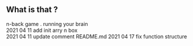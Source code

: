 ## What is that ?

n-back game . running your brain  
2021 04 11 add init arry n box  
2021 04 11 update comment README.md
2021 04 17 fix function structure